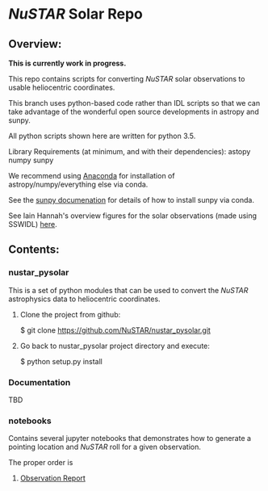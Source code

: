 # *NuSTAR* Solar Repo

## Overview:

**This is currently work in progress.**

This repo contains scripts for converting *NuSTAR* solar observations to usable heliocentric coordinates.

This branch uses python-based code rather than IDL scripts so that we can take advantage of the wonderful open source developments in astropy and sunpy.

All python scripts shown here are written for python 3.5.

Library Requirements (at minimum, and with their dependencies):
  astopy
  numpy
  sunpy

We recommend using [Anaconda](https://www.continuum.io/downloads) for installation of astropy/numpy/everything else via conda.

See the [sunpy documenation](http://sunpy.org) for details of how to install sunpy via conda.

See Iain Hannah's overview figures for the solar observations (made using SSWIDL) [here](http://ianan.github.io/nsigh_all/).

## Contents: 

### nustar_pysolar

This is a set of python modules that can be used to convert the *NuSTAR* astrophysics data to heliocentric coordinates.

1. Clone the project from github:

    $ git clone https://github.com/NuSTAR/nustar_pysolar.git

2. Go back to nustar_pysolar project directory and execute:

    $ python setup.py install


### Documentation

TBD

### notebooks

Contains several jupyter notebooks that demonstrates how to generate a pointing location and *NuSTAR* roll for a given observation. 

The proper order is 

1. [Observation Report](notebooks/Observation_Report.ipynb)





